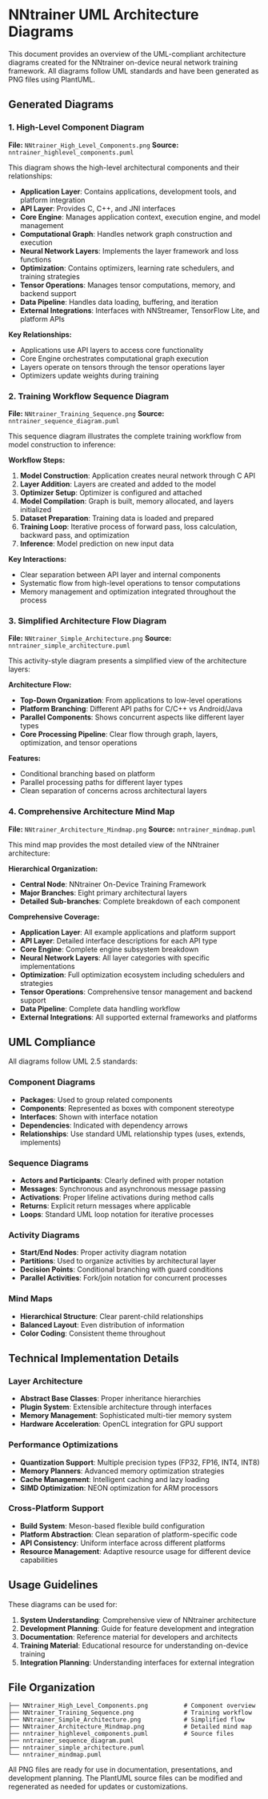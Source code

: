 # NNtrainer UML Architecture Diagrams

This document provides an overview of the UML-compliant architecture diagrams created for the NNtrainer on-device neural network training framework. All diagrams follow UML standards and have been generated as PNG files using PlantUML.

## Generated Diagrams

### 1. High-Level Component Diagram
**File:** `NNtrainer_High_Level_Components.png`
**Source:** `nntrainer_highlevel_components.puml`

This diagram shows the high-level architectural components and their relationships:

- **Application Layer**: Contains applications, development tools, and platform integration
- **API Layer**: Provides C, C++, and JNI interfaces 
- **Core Engine**: Manages application context, execution engine, and model management
- **Computational Graph**: Handles network graph construction and execution
- **Neural Network Layers**: Implements the layer framework and loss functions
- **Optimization**: Contains optimizers, learning rate schedulers, and training strategies
- **Tensor Operations**: Manages tensor computations, memory, and backend support
- **Data Pipeline**: Handles data loading, buffering, and iteration
- **External Integrations**: Interfaces with NNStreamer, TensorFlow Lite, and platform APIs

**Key Relationships:**
- Applications use API layers to access core functionality
- Core Engine orchestrates computational graph execution
- Layers operate on tensors through the tensor operations layer
- Optimizers update weights during training

### 2. Training Workflow Sequence Diagram
**File:** `NNtrainer_Training_Sequence.png`
**Source:** `nntrainer_sequence_diagram.puml`

This sequence diagram illustrates the complete training workflow from model construction to inference:

**Workflow Steps:**
1. **Model Construction**: Application creates neural network through C API
2. **Layer Addition**: Layers are created and added to the model
3. **Optimizer Setup**: Optimizer is configured and attached
4. **Model Compilation**: Graph is built, memory allocated, and layers initialized
5. **Dataset Preparation**: Training data is loaded and prepared
6. **Training Loop**: Iterative process of forward pass, loss calculation, backward pass, and optimization
7. **Inference**: Model prediction on new input data

**Key Interactions:**
- Clear separation between API layer and internal components
- Systematic flow from high-level operations to tensor computations
- Memory management and optimization integrated throughout the process

### 3. Simplified Architecture Flow Diagram
**File:** `NNtrainer_Simple_Architecture.png`
**Source:** `nntrainer_simple_architecture.puml`

This activity-style diagram presents a simplified view of the architecture layers:

**Architecture Flow:**
- **Top-Down Organization**: From applications to low-level operations
- **Platform Branching**: Different API paths for C/C++ vs Android/Java
- **Parallel Components**: Shows concurrent aspects like different layer types
- **Core Processing Pipeline**: Clear flow through graph, layers, optimization, and tensor operations

**Features:**
- Conditional branching based on platform
- Parallel processing paths for different layer types
- Clean separation of concerns across architectural layers

### 4. Comprehensive Architecture Mind Map
**File:** `NNtrainer_Architecture_Mindmap.png`
**Source:** `nntrainer_mindmap.puml`

This mind map provides the most detailed view of the NNtrainer architecture:

**Hierarchical Organization:**
- **Central Node**: NNtrainer On-Device Training Framework
- **Major Branches**: Eight primary architectural layers
- **Detailed Sub-branches**: Complete breakdown of each component

**Comprehensive Coverage:**
- **Application Layer**: All example applications and platform support
- **API Layer**: Detailed interface descriptions for each API type
- **Core Engine**: Complete engine subsystem breakdown
- **Neural Network Layers**: All layer categories with specific implementations
- **Optimization**: Full optimization ecosystem including schedulers and strategies
- **Tensor Operations**: Comprehensive tensor management and backend support
- **Data Pipeline**: Complete data handling workflow
- **External Integrations**: All supported external frameworks and platforms

## UML Compliance

All diagrams follow UML 2.5 standards:

### Component Diagrams
- **Packages**: Used to group related components
- **Components**: Represented as boxes with component stereotype
- **Interfaces**: Shown with interface notation
- **Dependencies**: Indicated with dependency arrows
- **Relationships**: Use standard UML relationship types (uses, extends, implements)

### Sequence Diagrams
- **Actors and Participants**: Clearly defined with proper notation
- **Messages**: Synchronous and asynchronous message passing
- **Activations**: Proper lifeline activations during method calls
- **Returns**: Explicit return messages where applicable
- **Loops**: Standard UML loop notation for iterative processes

### Activity Diagrams
- **Start/End Nodes**: Proper activity diagram notation
- **Partitions**: Used to organize activities by architectural layer
- **Decision Points**: Conditional branching with guard conditions
- **Parallel Activities**: Fork/join notation for concurrent processes

### Mind Maps
- **Hierarchical Structure**: Clear parent-child relationships
- **Balanced Layout**: Even distribution of information
- **Color Coding**: Consistent theme throughout

## Technical Implementation Details

### Layer Architecture
- **Abstract Base Classes**: Proper inheritance hierarchies
- **Plugin System**: Extensible architecture through interfaces
- **Memory Management**: Sophisticated multi-tier memory system
- **Hardware Acceleration**: OpenCL integration for GPU support

### Performance Optimizations
- **Quantization Support**: Multiple precision types (FP32, FP16, INT4, INT8)
- **Memory Planners**: Advanced memory optimization strategies
- **Cache Management**: Intelligent caching and lazy loading
- **SIMD Optimization**: NEON optimization for ARM processors

### Cross-Platform Support
- **Build System**: Meson-based flexible build configuration
- **Platform Abstraction**: Clean separation of platform-specific code
- **API Consistency**: Uniform interface across different platforms
- **Resource Management**: Adaptive resource usage for different device capabilities

## Usage Guidelines

These diagrams can be used for:

1. **System Understanding**: Comprehensive view of NNtrainer architecture
2. **Development Planning**: Guide for feature development and integration
3. **Documentation**: Reference material for developers and architects
4. **Training Material**: Educational resource for understanding on-device training
5. **Integration Planning**: Understanding interfaces for external integration

## File Organization

```
├── NNtrainer_High_Level_Components.png          # Component overview
├── NNtrainer_Training_Sequence.png              # Training workflow
├── NNtrainer_Simple_Architecture.png            # Simplified flow
├── NNtrainer_Architecture_Mindmap.png           # Detailed mind map
├── nntrainer_highlevel_components.puml          # Source files
├── nntrainer_sequence_diagram.puml
├── nntrainer_simple_architecture.puml
└── nntrainer_mindmap.puml
```

All PNG files are ready for use in documentation, presentations, and development planning. The PlantUML source files can be modified and regenerated as needed for updates or customizations.